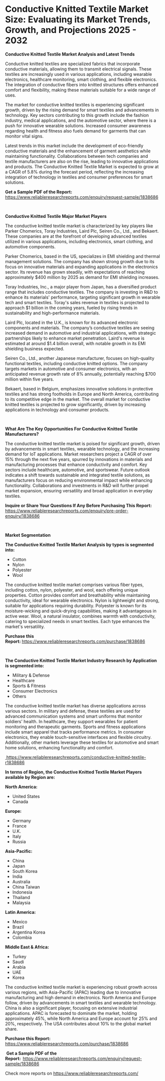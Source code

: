 <p><h1>Conductive Knitted Textile Market Size: Evaluating its Market Trends, Growth, and Projections 2025 - 2032</h1></p><p><strong>Conductive Knitted Textile Market Analysis and Latest Trends</strong></p>
<p><p>Conductive knitted textiles are specialized fabrics that incorporate conductive materials, allowing them to transmit electrical signals. These textiles are increasingly used in various applications, including wearable electronics, healthcare monitoring, smart clothing, and flexible electronics. The integration of conductive fibers into knitted structures offers enhanced comfort and flexibility, making these materials suitable for a wide range of uses.</p><p>The market for conductive knitted textiles is experiencing significant growth, driven by the rising demand for smart textiles and advancements in technology. Key sectors contributing to this growth include the fashion industry, medical applications, and the automotive sector, where there is a push for innovative wearable solutions. Increased consumer awareness regarding health and fitness also fuels demand for garments that can monitor vital signs.</p><p>Latest trends in this market include the development of eco-friendly conductive materials and the enhancement of garment aesthetics while maintaining functionality. Collaborations between tech companies and textile manufacturers are also on the rise, leading to innovative applications and products. The Conductive Knitted Textile Market is expected to grow at a CAGR of 5.8% during the forecast period, reflecting the increasing integration of technology in textiles and consumer preferences for smart solutions.</p></p>
<p><strong>Get a Sample PDF of the Report:&nbsp;</strong> <a href="https://www.reliableresearchreports.com/enquiry/request-sample/1838686?utm_campaign=2197&utm_medium=2&utm_source=Github&utm_content=ia&utm_term=03022025&utm_id=conductive-knitted-textile">https://www.reliableresearchreports.com/enquiry/request-sample/1838686</a></p>
<p>&nbsp;</p>
<p><strong>Conductive Knitted Textile Major Market Players</strong></p>
<p><p>The conductive knitted textile market is characterized by key players like Parker Chomerics, Toray Industries, Laird Plc, Seiren Co., Ltd., and Bekaert. These companies are at the forefront of developing advanced textiles utilized in various applications, including electronics, smart clothing, and automotive components.</p><p>Parker Chomerics, based in the US, specializes in EMI shielding and thermal management solutions. The company has shown strong growth due to its focus on innovative materials and expanding applications in the electronics sector. Its revenue has grown steadily, with expectations of reaching approximately $400 million by 2025 as demand for EMI shielding increases.</p><p>Toray Industries, Inc., a major player from Japan, has a diversified product range that includes conductive textiles. The company is investing in R&D to enhance its materials' performance, targeting significant growth in wearable tech and smart textiles. Toray's sales revenue in textiles is projected to approach $1 billion in the coming years, fueled by rising trends in sustainability and high-performance materials.</p><p>Laird Plc, located in the U.K., is known for its advanced electronic components and materials. The company’s conductive textiles are seeing increased demand in automotive and industrial applications, with strategic partnerships likely to enhance market penetration. Laird's revenue is estimated at around $1.4 billion overall, with notable growth in its EMI shielding business expected.</p><p>Seiren Co., Ltd., another Japanese manufacturer, focuses on high-quality functional textiles, including conductive knitted options. The company targets markets in automotive and consumer electronics, with an anticipated revenue growth rate of 8% annually, potentially reaching $700 million within five years.</p><p>Bekaert, based in Belgium, emphasizes innovative solutions in protective textiles and has strong footholds in Europe and North America, contributing to its competitive edge in the market. The overall market for conductive knitted textiles is projected to grow significantly, driven by increasing applications in technology and consumer products.</p></p>
<p>&nbsp;</p>
<p><strong>What Are The Key Opportunities For Conductive Knitted Textile Manufacturers?</strong></p>
<p><p>The conductive knitted textile market is poised for significant growth, driven by advancements in smart textiles, wearable technology, and the increasing demand for IoT applications. Market researchers project a CAGR of over 15% through the next five years, spurred by innovations in materials and manufacturing processes that enhance conductivity and comfort. Key sectors include healthcare, automotive, and sportswear. Future outlook indicates a shift towards sustainable and integrated textile solutions, as manufacturers focus on reducing environmental impact while enhancing functionality. Collaborations and investments in R&D will further propel market expansion, ensuring versatility and broad application in everyday textiles.</p></p>
<p><strong>Inquire or Share Your Questions If Any Before Purchasing This Report:</strong> <a href="https://www.reliableresearchreports.com/enquiry/pre-order-enquiry/1838686?utm_campaign=2197&utm_medium=2&utm_source=Github&utm_content=ia&utm_term=03022025&utm_id=conductive-knitted-textile">https://www.reliableresearchreports.com/enquiry/pre-order-enquiry/1838686</a></p>
<p>&nbsp;</p>
<p><strong>Market Segmentation</strong></p>
<p><strong>The Conductive Knitted Textile Market Analysis by types is segmented into:</strong></p>
<p><ul><li>Cotton</li><li>Nylon</li><li>Polyester</li><li>Wool</li></ul></p>
<p><p>The conductive knitted textile market comprises various fiber types, including cotton, nylon, polyester, and wool, each offering unique properties. Cotton provides comfort and breathability while maintaining conductivity, ideal for wearable electronics. Nylon is lightweight and strong, suitable for applications requiring durability. Polyester is known for its moisture-wicking and quick-drying capabilities, making it advantageous in active wear. Wool, a natural insulator, combines warmth with conductivity, catering to specialized needs in smart textiles. Each type enhances the market's versatility.</p></p>
<p><strong>Purchase this Report:&nbsp;</strong><a href="https://www.reliableresearchreports.com/purchase/1838686?utm_campaign=2197&utm_medium=2&utm_source=Github&utm_content=ia&utm_term=03022025&utm_id=conductive-knitted-textile">https://www.reliableresearchreports.com/purchase/1838686</a></p>
<p>&nbsp;</p>
<p><strong>The Conductive Knitted Textile Market Industry Research by Application is segmented into:</strong></p>
<p><ul><li>Military & Defense</li><li>Healthcare</li><li>Sports & Fitness</li><li>Consumer Electronics</li><li>Others</li></ul></p>
<p><p>The conductive knitted textile market has diverse applications across various sectors. In military and defense, these textiles are used for advanced communication systems and smart uniforms that monitor soldiers' health. In healthcare, they support wearables for patient monitoring and therapeutic garments. Sports and fitness applications include smart apparel that tracks performance metrics. In consumer electronics, they enable touch-sensitive interfaces and flexible circuitry. Additionally, other markets leverage these textiles for automotive and smart home solutions, enhancing functionality and comfort.</p></p>
<p><a href="https://www.reliableresearchreports.com/conductive-knitted-textile-r1838686?utm_campaign=2197&utm_medium=2&utm_source=Github&utm_content=ia&utm_term=03022025&utm_id=conductive-knitted-textile">&nbsp;https://www.reliableresearchreports.com/conductive-knitted-textile-r1838686</a></p>
<p><strong>In terms of Region, the Conductive Knitted Textile Market Players available by Region are:</strong></p>
<p>
    <p> <strong> North America: </strong>
        <ul>
            <li>United States</li>
            <li>Canada</li>
        </ul>
        </p> 
    <p> <strong> Europe: </strong>
        <ul>
            <li>Germany</li>
            <li>France</li>
            <li>U.K.</li>
            <li>Italy</li>
            <li>Russia</li>
        </ul>
        </p> 
    <p> <strong> Asia-Pacific: </strong>
        <ul>
            <li>China</li>
            <li>Japan</li>
            <li>South Korea</li>
            <li>India</li>
            <li>Australia</li>
            <li>China Taiwan</li>
            <li>Indonesia</li>
            <li>Thailand</li>
            <li>Malaysia</li>
        </ul>
        </p> 
    <p> <strong> Latin America: </strong>
        <ul>
            <li>Mexico</li>
            <li>Brazil</li>
            <li>Argentina Korea</li>
            <li>Colombia</li>
        </ul>
        </p> 
    <p> <strong> Middle East & Africa: </strong>
        <ul>
            <li>Turkey</li>
            <li>Saudi</li>
            <li>Arabia</li>
            <li>UAE</li>
            <li>Korea</li>
        </ul>
    </p>
    </p>
<p><p>The conductive knitted textile market is experiencing robust growth across various regions, with Asia-Pacific (APAC) leading due to innovative manufacturing and high demand in electronics. North America and Europe follow, driven by advancements in smart textiles and wearable technology. China is also a significant player, focusing on extensive industrial applications. APAC is forecasted to dominate the market, holding approximately 45%, while North America and Europe account for 25% and 20%, respectively. The USA contributes about 10% to the global market share.</p></p>
<p><strong>Purchase this Report: </strong><a href="https://www.reliableresearchreports.com/purchase/1838686?utm_campaign=2197&utm_medium=2&utm_source=Github&utm_content=ia&utm_term=03022025&utm_id=conductive-knitted-textile">https://www.reliableresearchreports.com/purchase/1838686</a></p>
<p>&nbsp;<strong>Get a Sample PDF of the Report:&nbsp;&nbsp;</strong><a href="https://www.reliableresearchreports.com/enquiry/request-sample/1838686?utm_campaign=2197&utm_medium=2&utm_source=Github&utm_content=ia&utm_term=03022025&utm_id=conductive-knitted-textile">https://www.reliableresearchreports.com/enquiry/request-sample/1838686</a></p>
<p><strong></strong></p>
<p>Check more reports on <a href="https://www.reliableresearchreports.com/?utm_campaign=2197&utm_medium=2&utm_source=Github&utm_content=ia&utm_term=03022025&utm_id=conductive-knitted-textile">https://www.reliableresearchreports.com/</a></p>